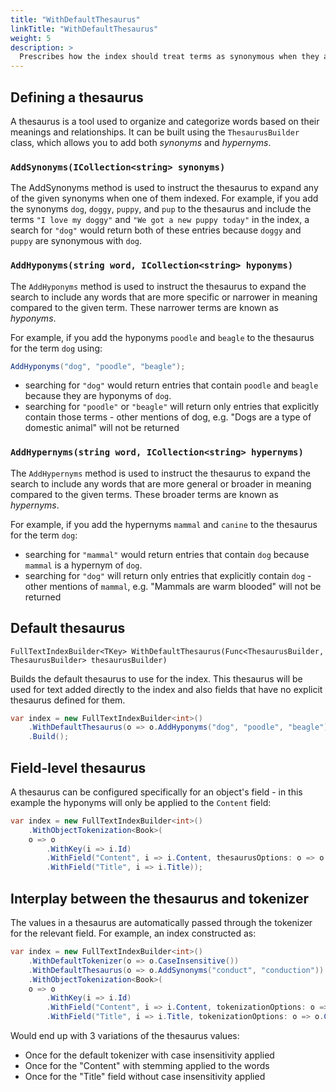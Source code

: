 ```yaml
---
title: "WithDefaultThesaurus"
linkTitle: "WithDefaultThesaurus"
weight: 5
description: >
  Prescribes how the index should treat terms as synonymous when they are being added to the index.
---
```


## Defining a thesaurus

A thesaurus is a tool used to organize and categorize words based on their meanings and relationships. It can be built using
the `ThesaurusBuilder` class, which allows you to add both *synonyms* and *hypernyms*.

### `AddSynonyms(ICollection<string> synonyms)`

The AddSynonyms method is used to instruct the thesaurus to expand any of the given synonyms when one of them indexed. For example,
if you add the synonyms `dog`, `doggy`, `puppy`, and `pup` to the thesaurus and include the terms `"I love my doggy"` and `"We got a new puppy today"`
in the index, a search for `"dog"` would return both of these entries because `doggy` and `puppy` are synonymous with `dog`.

### `AddHyponyms(string word, ICollection<string> hyponyms)`

The `AddHyponyms` method is used to instruct the thesaurus to expand the search to include any words that are more specific or narrower
in meaning compared to the given term. These narrower terms are known as *hyponyms*.

For example, if you add the hyponyms `poodle` and `beagle` to the thesaurus for the term `dog` using:

``` csharp
AddHyponyms("dog", "poodle", "beagle");
```

* searching for `"dog"` would return entries that contain `poodle` and `beagle` because they are hyponyms of `dog`.
* searching for `"poodle"` or `"beagle"` will return only entries that explicitly contain those terms - other mentions of dog,
  e.g. "Dogs are a type of domestic animal" will not be returned

### `AddHypernyms(string word, ICollection<string> hypernyms)`

The `AddHypernyms` method is used to instruct the thesaurus to expand the search to include any words that are more general or broader
in meaning compared to the given terms. These broader terms are known as *hypernyms*.

For example, if you add the hypernyms `mammal` and `canine` to the thesaurus for the term `dog`:

* searching for `"mammal"` would return entries that contain `dog` because `mammal` is a hypernym of `dog`.
* searching for `"dog"` will return only entries that explicitly contain `dog` - other mentions of `mammal`, e.g. "Mammals are warm blooded" will not be returned

## Default thesaurus

`FullTextIndexBuilder<TKey> WithDefaultThesaurus(Func<ThesaurusBuilder, ThesaurusBuilder> thesaurusBuilder)`

Builds the default thesaurus to use for the index. This thesaurus will be used for text added directly to the index and also fields
that have no explicit thesaurus defined for them.

``` csharp
var index = new FullTextIndexBuilder<int>()
    .WithDefaultThesaurus(o => o.AddHyponyms("dog", "poodle", "beagle"))
    .Build();
```

## Field-level thesaurus

A thesaurus can be configured specifically for an object's field - in this example the hyponyms will only be applied to the `Content` field:

``` csharp
var index = new FullTextIndexBuilder<int>()
    .WithObjectTokenization<Book>(
    o => o
        .WithKey(i => i.Id)
        .WithField("Content", i => i.Content, thesaurusOptions: o => o.AddHyponyms("dog", "poodle", "beagle")
        .WithField("Title", i => i.Title));
```

## Interplay between the thesaurus and tokenizer

The values in a thesaurus are automatically passed through the tokenizer for the relevant field. For example, an index constructed as:

``` csharp
var index = new FullTextIndexBuilder<int>()
    .WithDefaultTokenizer(o => o.CaseInsensitive())
    .WithDefaultThesaurus(o => o.AddSynonyms("conduct", "conduction"))
    .WithObjectTokenization<Book>(
    o => o
        .WithKey(i => i.Id)
        .WithField("Content", i => i.Content, tokenizationOptions: o => o.WithStemming())
        .WithField("Title", i => i.Title, tokenizationOptions: o => o.CaseInsensitive(false)));
```

Would end up with 3 variations of the thesaurus values:

* Once for the default tokenizer with case insensitivity applied
* Once for the "Content" with stemming applied to the words
* Once for the "Title" field without case insensitivity applied